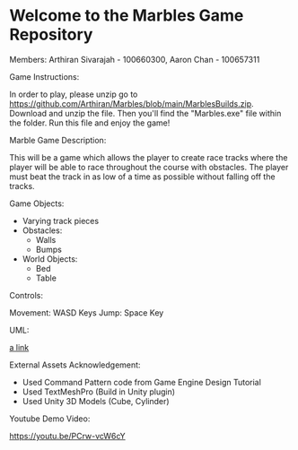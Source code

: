 # Welcome to the Marbles Game Repository

Members: Arthiran Sivarajah - 100660300, Aaron Chan - 100657311

Game Instructions:

In order to play, please unzip go to https://github.com/Arthiran/Marbles/blob/main/MarblesBuilds.zip. Download and unzip the file. Then you'll find the "Marbles.exe" file within the folder. Run this file and enjoy the game!

 
Marble Game Description: 

This will be a game which allows the player to create race tracks where the player will be able to race throughout the course with obstacles.
The player must beat the track in as low of a time as possible without falling off the tracks.

Game Objects:

- Varying track pieces
- Obstacles:
    - Walls
    - Bumps
- World Objects:
    - Bed
    - Table

Controls: 

Movement: WASD Keys
Jump: Space Key

UML:

[a link](https://github.com/Arthiran/Marbles/blob/main/UML/UML1)

External Assets Acknowledgement:
- Used Command Pattern code from Game Engine Design Tutorial
- Used TextMeshPro (Build in Unity plugin)
- Used Unity 3D Models (Cube, Cylinder)

Youtube Demo Video:

https://youtu.be/PCrw-vcW6cY